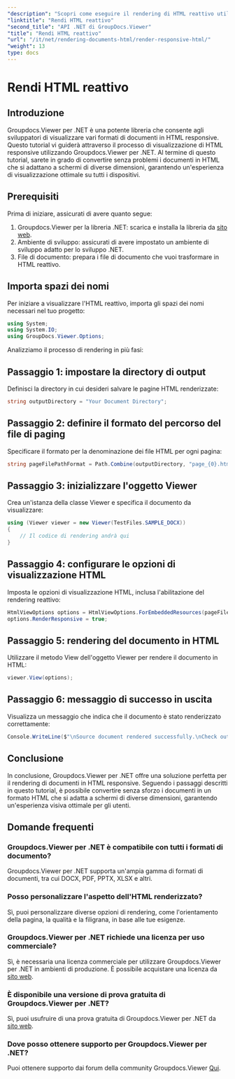 ```yaml
---
"description": "Scopri come eseguire il rendering di HTML reattivo utilizzando Groupdocs.Viewer per .NET, garantendo un'esperienza di visualizzazione ottimale su tutti i dispositivi."
"linktitle": "Rendi HTML reattivo"
"second_title": "API .NET di GroupDocs.Viewer"
"title": "Rendi HTML reattivo"
"url": "/it/net/rendering-documents-html/render-responsive-html/"
"weight": 13
type: docs
---
```

# Rendi HTML reattivo

## Introduzione
Groupdocs.Viewer per .NET è una potente libreria che consente agli sviluppatori di visualizzare vari formati di documenti in HTML responsive. Questo tutorial vi guiderà attraverso il processo di visualizzazione di HTML responsive utilizzando Groupdocs.Viewer per .NET. Al termine di questo tutorial, sarete in grado di convertire senza problemi i documenti in HTML che si adattano a schermi di diverse dimensioni, garantendo un'esperienza di visualizzazione ottimale su tutti i dispositivi.
## Prerequisiti
Prima di iniziare, assicurati di avere quanto segue:
1. Groupdocs.Viewer per la libreria .NET: scarica e installa la libreria da [sito web](https://releases.groupdocs.com/viewer/net/).
2. Ambiente di sviluppo: assicurati di avere impostato un ambiente di sviluppo adatto per lo sviluppo .NET.
3. File di documento: prepara i file di documento che vuoi trasformare in HTML reattivo.

## Importa spazi dei nomi
Per iniziare a visualizzare l'HTML reattivo, importa gli spazi dei nomi necessari nel tuo progetto:
```csharp
using System;
using System.IO;
using GroupDocs.Viewer.Options;
```

Analizziamo il processo di rendering in più fasi:
## Passaggio 1: impostare la directory di output
Definisci la directory in cui desideri salvare le pagine HTML renderizzate:
```csharp
string outputDirectory = "Your Document Directory";
```
## Passaggio 2: definire il formato del percorso del file di paging
Specificare il formato per la denominazione dei file HTML per ogni pagina:
```csharp
string pageFilePathFormat = Path.Combine(outputDirectory, "page_{0}.html");
```
## Passaggio 3: inizializzare l'oggetto Viewer
Crea un'istanza della classe Viewer e specifica il documento da visualizzare:
```csharp
using (Viewer viewer = new Viewer(TestFiles.SAMPLE_DOCX))
{
    // Il codice di rendering andrà qui
}
```
## Passaggio 4: configurare le opzioni di visualizzazione HTML
Imposta le opzioni di visualizzazione HTML, inclusa l'abilitazione del rendering reattivo:
```csharp
HtmlViewOptions options = HtmlViewOptions.ForEmbeddedResources(pageFilePathFormat);
options.RenderResponsive = true;
```
## Passaggio 5: rendering del documento in HTML
Utilizzare il metodo View dell'oggetto Viewer per rendere il documento in HTML:
```csharp
viewer.View(options);
```
## Passaggio 6: messaggio di successo in uscita
Visualizza un messaggio che indica che il documento è stato renderizzato correttamente:
```csharp
Console.WriteLine($"\nSource document rendered successfully.\nCheck output in {outputDirectory}.");
```

## Conclusione
In conclusione, Groupdocs.Viewer per .NET offre una soluzione perfetta per il rendering di documenti in HTML responsive. Seguendo i passaggi descritti in questo tutorial, è possibile convertire senza sforzo i documenti in un formato HTML che si adatta a schermi di diverse dimensioni, garantendo un'esperienza visiva ottimale per gli utenti.
## Domande frequenti
### Groupdocs.Viewer per .NET è compatibile con tutti i formati di documento?
Groupdocs.Viewer per .NET supporta un'ampia gamma di formati di documenti, tra cui DOCX, PDF, PPTX, XLSX e altri.
### Posso personalizzare l'aspetto dell'HTML renderizzato?
Sì, puoi personalizzare diverse opzioni di rendering, come l'orientamento della pagina, la qualità e la filigrana, in base alle tue esigenze.
### Groupdocs.Viewer per .NET richiede una licenza per uso commerciale?
Sì, è necessaria una licenza commerciale per utilizzare Groupdocs.Viewer per .NET in ambienti di produzione. È possibile acquistare una licenza da [sito web](https://purchase.groupdocs.com/buy).
### È disponibile una versione di prova gratuita di Groupdocs.Viewer per .NET?
Sì, puoi usufruire di una prova gratuita di Groupdocs.Viewer per .NET da [sito web](https://releases.groupdocs.com/).
### Dove posso ottenere supporto per Groupdocs.Viewer per .NET?
Puoi ottenere supporto dai forum della community Groupdocs.Viewer [Qui](https://forum.groupdocs.com/c/viewer/9).